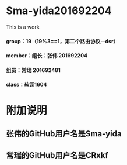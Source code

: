 
# Sma-yida201692204
This is a work 
#### group：19（19%3==1，第二个路由协议--dsr）
#### member：组长：张伟 201692204
####         组员：常瑞 201692481
#### class：软网1604
# 附加说明
## 张伟的GitHub用户名是Sma-yida 
## 常瑞的GitHub用户名是CRxkf
